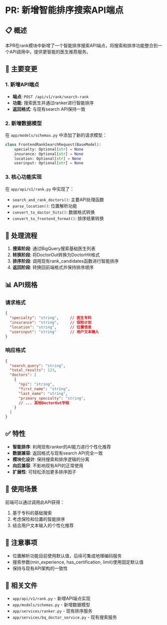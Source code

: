 # PR: 新增智能排序搜索API端点

## 📋 概述

本PR在rank模块中新增了一个智能排序搜索API端点，将搜索和排序功能整合到一个API调用中，提供更智能的医生推荐服务。

## 🎯 主要变更

### 1. 新增API端点
- **端点**: `POST /api/v1/rank/search-rank`
- **功能**: 搜索医生并通过ranker进行智能排序
- **返回格式**: 与现有search API保持一致

### 2. 新增数据模型
在 `app/models/schemas.py` 中添加了新的请求模型：
```python
class FrontendRankSearchRequest(BaseModel):
    specialty: Optional[str] = None
    insurance: Optional[str] = None
    location: Optional[str] = None
    userinput: Optional[str] = None
```

### 3. 核心功能实现
在 `app/api/v1/rank.py` 中实现了：
- `search_and_rank_doctors()`: 主要API处理函数
- `parse_location()`: 位置解析功能
- `convert_to_doctor_hits()`: 数据格式转换
- `convert_to_frontend_format()`: 排序结果转换

## 🔄 处理流程

1. **搜索阶段**: 通过BigQuery搜索基础医生列表
2. **转换阶段**: 将DoctorOut转换为DoctorHit格式
3. **排序阶段**: 调用现有rank_candidates函数进行智能排序
4. **返回阶段**: 转换回前端格式并保持排序顺序

## 📊 API规格

### 请求格式
```json
{
  "specialty": "string",     // 医生专科
  "insurance": "string",     // 保险计划
  "location": "string",      // 位置信息
  "userinput": "string"      // 用户文本输入
}
```

### 响应格式
```json
{
  "search_query": "string",
  "total_results": 123,
  "doctors": [
    {
      "npi": "string",
      "first_name": "string",
      "last_name": "string",
      "primary_specialty": "string",
      // ... 其他DoctorOut字段
    }
  ]
}
```

## ✅ 特性

- **智能排序**: 利用现有ranker的AI能力进行个性化推荐
- **数据兼容**: 返回格式与现有search API完全一致
- **模块化设计**: 保持搜索和排序逻辑的分离
- **向后兼容**: 不影响现有API的正常使用
- **扩展性**: 可轻松添加更多排序因子

## 🚀 使用场景

前端可以通过调用此API获得：
1. 基于专科的基础搜索
2. 考虑保险和位置的智能排序
3. 结合用户文本输入的个性化推荐

## 📝 注意事项

- 位置解析功能目前使用默认值，后续可集成地理编码服务
- 搜索参数(min_experience, has_certification, limit)使用固定默认值
- 保持与现有API架构的一致性

## 🔗 相关文件

- `app/api/v1/rank.py` - 新增API端点实现
- `app/models/schemas.py` - 新增数据模型
- `app/services/ranker.py` - 现有排序服务
- `app/services/bq_doctor_service.py` - 现有搜索服务
